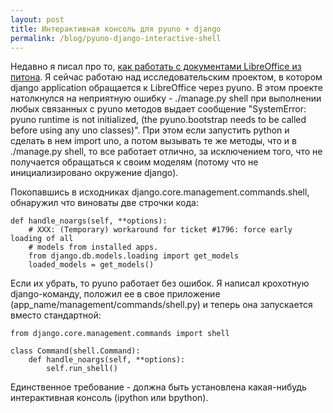 ```yaml
---
layout: post
title: Интерактивная консоль для pyuno + django
permalink: /blog/pyuno-django-interactive-shell
---
```

Недавно я писал про то, [как работать с документами LibreOffice из питона](http://vorushin.ru/blog/58-openoffice-python-ms-word/). Я сейчас работаю над исследовательским проектом, в котором django application обращается к LibreOffice через pyuno. В этом проекте натолкнулся на неприятную ошибку - ./manage.py shell при выполнении любых связанных с pyuno методов выдает сообщение "SystemError: pyuno runtime is not initialized, (the pyuno.bootstrap needs to be called before using any uno classes)". При этом если запустить python и сделать в нем import uno, а потом вызывать те же методы, что и в ./manage.py shell, то все работает отлично, за исключением того, что не получается обращаться к своим моделям (потому что не инициализировано окружение django).
<!--more-->
Покопавшись в исходниках django.core.management.commands.shell, обнаружил что виноваты две строчки кода:

    def handle_noargs(self, **options):
        # XXX: (Temporary) workaround for ticket #1796: force early loading of all
        # models from installed apps.
        from django.db.models.loading import get_models
        loaded_models = get_models()

Если их убрать, то pyuno работает без ошибок. Я написал крохотную django-команду, положил ее в свое приложение (app_name/management/commands/shell.py) и теперь она запускается вместо стандартной:

    from django.core.management.commands import shell

    class Command(shell.Command):
        def handle_noargs(self, **options):
            self.run_shell()

Единственное требование - должна быть установлена какая-нибудь интерактивная консоль (ipython или bpython).
